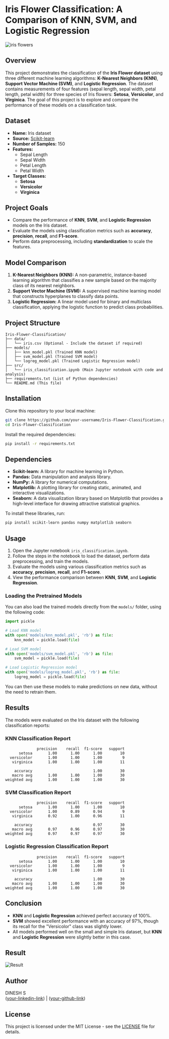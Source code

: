 # Iris Flower Classification: A Comparison of KNN, SVM, and Logistic Regression

![iris flowers](img/cover.png)

## **Overview**
This project demonstrates the classification of the **Iris Flower dataset** using three different machine learning algorithms: **K-Nearest Neighbors (KNN)**, **Support Vector Machine (SVM)**, and **Logistic Regression**. The dataset contains measurements of four features (sepal length, sepal width, petal length, petal width) for three species of Iris flowers: **Setosa**, **Versicolor**, and **Virginica**. The goal of this project is to explore and compare the performance of these models on a classification task.

## **Dataset**
- **Name:** Iris dataset
- **Source:** [Scikit-learn](https://scikit-learn.org/)
- **Number of Samples:** 150
- **Features:** 
  - Sepal Length
  - Sepal Width
  - Petal Length
  - Petal Width
- **Target Classes:**
  - **Setosa**
  - **Versicolor**
  - **Virginica**

## **Project Goals**
- Compare the performance of **KNN**, **SVM**, and **Logistic Regression** models on the Iris dataset.
- Evaluate the models using classification metrics such as **accuracy**, **precision**, **recall**, and **F1-score**.
- Perform data preprocessing, including **standardization** to scale the features.

## **Model Comparison**
1. **K-Nearest Neighbors (KNN):** A non-parametric, instance-based learning algorithm that classifies a new sample based on the majority class of its nearest neighbors.
2. **Support Vector Machine (SVM):** A supervised machine learning model that constructs hyperplanes to classify data points.
3. **Logistic Regression:** A linear model used for binary and multiclass classification, applying the logistic function to predict class probabilities.

## **Project Structure**
```
Iris-Flower-Classification/
├── data/
│   └── iris.csv (Optional - Include the dataset if required)
├── models/
│   ├── knn_model.pkl (Trained KNN model)
│   ├── svm_model.pkl (Trained SVM model)
│   └── logreg_model.pkl (Trained Logistic Regression model)
├── src/
│   └── iris_classification.ipynb (Main Jupyter notebook with code and analysis)
├── requirements.txt (List of Python dependencies)
└── README.md (This file)
```

## **Installation**
Clone this repository to your local machine:

```bash
git clone https://github.com/your-username/Iris-Flower-Classification.git
cd Iris-Flower-Classification
```

Install the required dependencies:

```bash
pip install -r requirements.txt
```

## **Dependencies**
- **Scikit-learn:** A library for machine learning in Python.
- **Pandas:** Data manipulation and analysis library.
- **NumPy:** A library for numerical computations.
- **Matplotlib:** A plotting library for creating static, animated, and interactive visualizations.
- **Seaborn:** A data visualization library based on Matplotlib that provides a high-level interface for drawing attractive statistical graphics.

To install these libraries, run:

```bash
pip install scikit-learn pandas numpy matplotlib seaborn
```

## **Usage**
1. Open the Jupyter notebook `iris_classification.ipynb`.
2. Follow the steps in the notebook to load the dataset, perform data preprocessing, and train the models.
3. Evaluate the models using various classification metrics such as **accuracy**, **precision**, **recall**, and **F1-score**.
4. View the performance comparison between **KNN**, **SVM**, and **Logistic Regression**.

### **Loading the Pretrained Models**
You can also load the trained models directly from the `models/` folder, using the following code:

```python
import pickle

# Load KNN model
with open('models/knn_model.pkl', 'rb') as file:
    knn_model = pickle.load(file)

# Load SVM model
with open('models/svm_model.pkl', 'rb') as file:
    svm_model = pickle.load(file)

# Load Logistic Regression model
with open('models/logreg_model.pkl', 'rb') as file:
    logreg_model = pickle.load(file)
```

You can then use these models to make predictions on new data, without the need to retrain them.

## **Results**
The models were evaluated on the Iris dataset with the following classification reports:

### **KNN Classification Report**
```
              precision    recall  f1-score   support
      setosa       1.00      1.00      1.00        10
  versicolor       1.00      1.00      1.00         9
   virginica       1.00      1.00      1.00        11

    accuracy                           1.00        30
   macro avg       1.00      1.00      1.00        30
weighted avg       1.00      1.00      1.00        30
```

### **SVM Classification Report**
```
              precision    recall  f1-score   support
      setosa       1.00      1.00      1.00        10
  versicolor       1.00      0.89      0.94         9
   virginica       0.92      1.00      0.96        11

    accuracy                           0.97        30
   macro avg       0.97      0.96      0.97        30
weighted avg       0.97      0.97      0.97        30
```

### **Logistic Regression Classification Report**
```
              precision    recall  f1-score   support
      setosa       1.00      1.00      1.00        10
  versicolor       1.00      1.00      1.00         9
   virginica       1.00      1.00      1.00        11

    accuracy                           1.00        30
   macro avg       1.00      1.00      1.00        30
weighted avg       1.00      1.00      1.00        30
```

## **Conclusion**
- **KNN** and **Logistic Regression** achieved perfect accuracy of 100%.
- **SVM** showed excellent performance with an accuracy of 97%, though its recall for the "Versicolor" class was slightly lower.
- All models performed well on the small and simple Iris dataset, but **KNN** and **Logistic Regression** were slightly better in this case.

## **Result**
![Result](img/result.png)

## **Author**
DINESH S  
([your-linkedin-link](https://www.linkedin.com/in/dinesh-x/)) | ([your-github-link](https://github.com/itzdineshx/))

## **License**
This project is licensed under the MIT License - see the [LICENSE](LICENSE) file for details.
